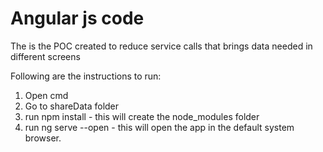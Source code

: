 # Angular js code

The is the POC created to reduce service calls that brings data needed in different screens

Following are the instructions to run:

1. Open cmd
2. Go to shareData folder
3. run npm install - this will create the node_modules folder 
4. run ng serve --open - this will open the app in the default system browser. 
